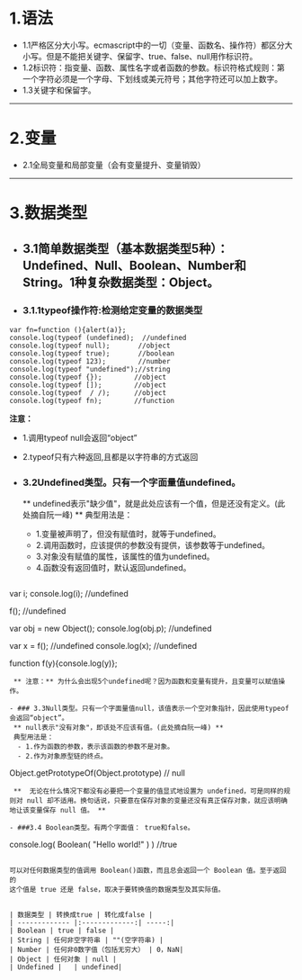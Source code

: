 # 1.语法
- 1.1严格区分大小写。ecmascript中的一切（变量、函数名、操作符）都区分大小写。但是不能把关键字、保留字、true、false、null用作标识符。
- 1.2标识符：指变量、函数、属性名字或者函数的参数。标识符格式规则：第一个字符必须是一个字母、下划线或美元符号；其他字符还可以加上数字。
- 1.3关键字和保留字。

---

# 2.变量
- 2.1全局变量和局部变量（会有变量提升、变量销毁）

---

# 3.数据类型

- ## 3.1简单数据类型（基本数据类型5种）：Undefined、Null、Boolean、Number和String。1种复杂数据类型：Object。

 - ### 3.1.1typeof操作符:检测给定变量的数据类型

```
var fn=function (){alert(a)};
console.log(typeof (undefined);  //undefined
console.log(typeof null);       //object
console.log(typeof true);       //boolean
console.log(typeof 123);        //number  
console.log(typeof "undefined");//string
console.log(typeof {});        //object
console.log(typeof []);	       //object
console.log(typeof  / /);      //object
console.log(typeof fn);        //function
```
**注意：**
- 1.调用typeof null会返回“object”
- 2.typeof只有六种返回,且都是以字符串的方式返回

- ### 3.2Undefined类型。只有一个字面量值undefined。
  ** undefined表示"缺少值"，就是此处应该有一个值，但是还没有定义。(此处摘自阮一峰) ** 
  典型用法是：
  - 1.变量被声明了，但没有赋值时，就等于undefined。
  - 2.调用函数时，应该提供的参数没有提供，该参数等于undefined。
  - 3.对象没有赋值的属性，该属性的值为undefined。
  - 4.函数没有返回值时，默认返回undefined。
  
  ```
 var i;
console.log(i);  //undefined

f();   //undefined

var obj = new Object();
console.log(obj.p);   //undefined

var x = f();   //undefined
console.log(x);   //undefined

function f(y){console.log(y)};  
```
 ** 注意：** 为什么会出现5个undefined呢？因为函数和变量有提升，且变量可以赋值操作。

- ### 3.3Null类型。只有一个字面量值null，该值表示一个空对象指针，因此使用typeof会返回“object”。
 ** null表示"没有对象"，即该处不应该有值。(此处摘自阮一峰) ** 
 典型用法是：
  - 1.作为函数的参数，表示该函数的参数不是对象。
  - 2.作为对象原型链的终点。

```
Object.getPrototypeOf(Object.prototype)
// null
```
 **  无论在什么情况下都没有必要把一个变量的值显式地设置为 undefined，可是同样的规则对 null 却不适用。换句话说，只要意在保存对象的变量还没有真正保存对象，就应该明确地让该变量保存 null 值。 **

- ###3.4 Boolean类型。有两个字面值： true和false。

``` 
console.log(  Boolean( "Hello world!" ) ) //true

```

可以对任何数据类型的值调用 Boolean()函数，而且总会返回一个 Boolean 值。至于返回的
这个值是 true 还是 false，取决于要转换值的数据类型及其实际值。


| 数据类型 | 转换成true | 转化成false |
| ------------- |:-------------:| -----:|
| Boolean | true | false |
| String | 任何非空字符串 | ""(空字符串) |
| Number | 任何非0数字值（包括无穷大） | 0，NaN|
| Object | 任何对象 | null |
| Undefined |   | undefined|